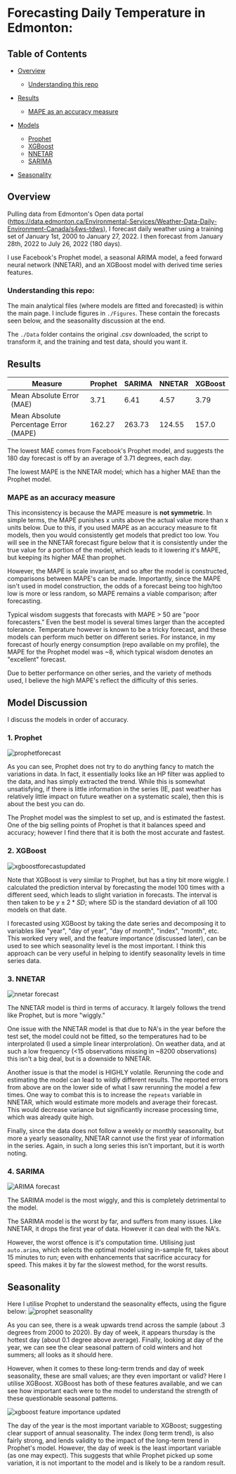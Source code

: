# Forecasting Daily Temperature in Edmonton:
## Table of Contents
* [Overview](https://github.com/SkyAllinott/Forecasting-Daily-Temperature#overview)
  - [Understanding this repo](https://github.com/SkyAllinott/Forecasting-Daily-Temperature/edit/master/README.md#understanding-this-repo)

* [Results](https://github.com/SkyAllinott/Forecasting-Daily-Temperature#results)

  -  [MAPE as an accuracy measure](https://github.com/SkyAllinott/Forecasting-Daily-Temperature#mape-as-an-accuracy-measure)

* [Models](https://github.com/SkyAllinott/Forecasting-Daily-Temperature#model-discussion)
  -  [Prophet](https://github.com/SkyAllinott/Forecasting-Daily-Temperature#1-prophet)
  -  [XGBoost](https://github.com/SkyAllinott/Forecasting-Daily-Temperature#1-XGBoost)
  -  [NNETAR](https://github.com/SkyAllinott/Forecasting-Daily-Temperature#1-nnetar)
  -  [SARIMA](https://github.com/SkyAllinott/Forecasting-Daily-Temperature#1-sarima) 

* [Seasonality](https://github.com/SkyAllinott/Forecasting-Daily-Temperature#seasonality)

## Overview
Pulling data from Edmonton's Open data portal (https://data.edmonton.ca/Environmental-Services/Weather-Data-Daily-Environment-Canada/s4ws-tdws), I forecast daily weather using a training set of January 1st, 2000 to January 27, 2022. I then forecast from January 28th, 2022 to July 26, 2022 (180 days).

I use Facebook's Prophet model, a seasonal ARIMA model, a feed forward neural network (NNETAR), and an XGBoost model with derived time series features.

### Understanding this repo:
The main analytical files (where models are fitted and forecasted) is within the main page. I include figures in `./Figures`. These contain the forecasts seen below, and the seasonality discussion at the end.

The `./Data` folder contains the original .csv downloaded, the script to transform it, and the training and test data, should you want it.

## Results

|  Measure | Prophet | SARIMA | NNETAR | XGBoost |
| ----- | ------- | ------ | ---- | ---- |
| Mean Absolute Error (MAE) | 3.71 | 6.41 | 4.57 | 3.79 |
| Mean Absolute Percentage Error (MAPE) | 162.27 | 263.73 | 124.55 | 157.0 |

The lowest MAE comes from Facebook's Prophet model, and suggests the 180 day forecast is off by an average of 3.71 degrees, each day. 

The lowest MAPE is the NNETAR model; which has a higher MAE than the Prophet model.

### MAPE as an accuracy measure
This inconsistency is because the MAPE measure is **not symmetric**. In simple terms, the MAPE punishes x units above the actual value more than x units below. Due to this, if you used MAPE as an accuracy measure to fit models, then you would consistently get models that predict too low. You will see in the NNETAR forecast figure below that it is consistently under the true value for a portion of the model, which leads to it lowering it's MAPE, but keeping its higher MAE than prophet.

However, the MAPE is scale invariant, and so after the model is constructed, comparisons between MAPE's can be made. Importantly, since the MAPE isn't used in model construction, the odds of a forecast being too high/too low is more or less random, so MAPE remains a viable comparison; after forecasting. 

Typical wisdom suggests that forecasts with MAPE > 50 are "poor forecasters." Even the best model is several times larger than the accepted tolerance. Temperature however is known to be a tricky forecast, and these models can perform much better on different series. For instance, in my forecast of hourly energy consumption (repo available on my profile), the MAPE for the Prophet model was ~8, which typical wisdom denotes an "excellent" forecast. 

Due to better performance on other series, and the variety of methods used, I believe the high MAPE's reflect the difficulty of this series. 

## Model Discussion
I discuss the models in order of accuracy.

### 1. Prophet
![prophetforecast](https://user-images.githubusercontent.com/52394699/181845985-1f3fdca9-5d01-4c91-aace-a24b4a6c0441.png)

As you can see, Prophet does not try to do anything fancy to match the variations in data. In fact, it essentially looks like an HP filter was applied to the data, and has simply extracted the trend. While this is somewhat unsatisfying, if there is little information in the series (IE, past weather has relatively little impact on future weather on a systematic scale), then this is about the best you can do.

The Prophet model was the simplest to set up, and is estimated the fastest. One of the big selling points of Prophet is that it balances speed and accuracy; however I find there that it is both the most accurate and fastest. 

### 2. XGBoost
![xgboostforecastupdated](https://user-images.githubusercontent.com/52394699/181847024-8da9782d-78e9-4f80-a1d7-1848efc1373a.png)

Note that XGBoost is very similar to Prophet, but has a tiny bit more wiggle. I calculated the prediction interval by forecasting the model 100 times with a different seed, which leads to slight variation in forecasts. The interval is then taken to be $y \pm 2*SD$; where SD is the standard deviation of all 100 models on that date.

I forecasted using XGBoost by taking the date series and decomposing it to variables like "year", "day of year", "day of month", "index", "month", etc. This worked very well, and the feature importance (discussed later), can be used to see which seasonality level is the most important. I think this approach can be very useful in helping to identify seasonality levels in time series data. 



### 3. NNETAR
![nnetar forecast](https://user-images.githubusercontent.com/52394699/181846442-a4938beb-4f69-4d4c-aa43-5d05bc5c88e3.png)

The NNETAR model is third in terms of accuracy. It largely follows the trend like Prophet, but is more "wiggly." 

One issue with the NNETAR model is that due to NA's in the year before the test set, the model could not be fitted, so the temperatures had to be interprolated (I used a simple linear interprolation). On weather data, and at such a low frequency (<15 observations missing in ~8200 observations) this isn't a big deal, but is a downside to NNETAR. 

Another issue is that the model is HIGHLY volatile. Rerunning the code and estimating the model can lead to wildly different results. The reported errors from above are on the lower side of what I saw rerunning the model a few times. One way to combat this is to increase the `repeats` variable in NNETAR, which would estimate more models and average their forecast. This would decrease variance but significantly increase processing time, which was already quite high.

Finally, since the data does not follow a weekly or monthly seasonality, but more a yearly seasonality, NNETAR cannot use the first year of information in the series. Again, in such a long series this isn't important, but it is worth noting.

### 4. SARIMA
![ARIMA forecast](https://user-images.githubusercontent.com/52394699/181847445-9a3d99f1-8dd2-4758-b468-fc9aa30c0b62.png)

The SARIMA model is the most wiggly, and this is completely detrimental to the model. 

The SARIMA model is the worst by far, and suffers from many issues. Like NNETAR, it drops the first year of data. However it can deal with the NA's. 

However, the worst offence is it's computation time. Utilising just `auto.arima`, which selects the optimal model using in-sample fit, takes about 15 minutes to run; even with enhancements that sacrifice accuracy for speed. This makes it by far the slowest method, for the worst results.

## Seasonality
Here I utilise Prophet to understand the seasonality effects, using the figure below:
![prophet seasonality](https://user-images.githubusercontent.com/52394699/181847917-77d7412b-344d-4413-a2f4-7a3a53349479.png)

As you can see, there is a weak upwards trend across the sample (about .3 degrees from 2000 to 2020). By day of week, it appears thursday is the hottest day (about 0.1 degree above average). Finally, looking at day of the year, we can see the clear seasonal pattern of cold winters and hot summers; all looks as it should here. 

However, when it comes to these long-term trends and day of week seasonality, these are small values; are they even important or valid? Here I utilise XGBoost. XGBoost has both of these features available, and we can see how important each were to the model to understand the strength of these questionable seasonal patterns.

![xgboost feature importance updated](https://user-images.githubusercontent.com/52394699/181848099-663af9fd-31f0-4a14-a94e-4f0cd183e7a6.png)

The day of the year is the most important variable to XGBoost; suggesting clear support of annual seasonality. The index (long term trend), is also fairly strong, and lends validity to the impact of the long-term trend in Prophet's model. However, the day of week is the least important variable (as one may expect). This suggests that while Prophet picked up some variation, it is not important to the model and is likely to be a random result. 
